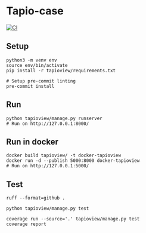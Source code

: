 # Tapio-case
[![CI](https://github.com/bnothomb/tapio-case/actions/workflows/ci.yml/badge.svg)](https://github.com/bnothomb/tapio-case/actions/workflows/ci.yml)


## Setup
```
python3 -m venv env
source env/bin/activate
pip install -r tapioview/requirements.txt

# Setup pre-commit linting
pre-commit install
```


## Run
```
python tapioview/manage.py runserver
# Run on http://127.0.0.1:8000/
```

## Run in docker
```
docker build tapioview/ -t docker-tapioview
docker run -d --publish 5000:8000 docker-tapioview
# Run on http://127.0.0.1:5000/
```


## Test
```
ruff --format=github .

python tapioview/manage.py test

coverage run --source='.' tapioview/manage.py test
coverage report
```